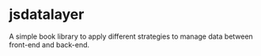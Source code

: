 # jsdatalayer
A simple book library to apply different strategies to manage data between front-end and back-end.
